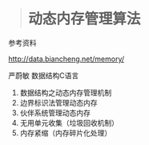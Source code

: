 > # 动态内存管理算法

参考资料

<http://data.biancheng.net/memory/>

严蔚敏 数据结构C语言



1. 数据结构之动态内存管理机制
2. 边界标识法管理动态内存
3. 伙伴系统管理动态内存
4. 无用单元收集（垃圾回收机制）
5. 内存紧缩（内存碎片化处理）